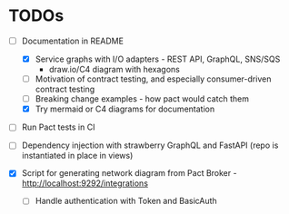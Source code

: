 # TODOs

- [ ] Documentation in README

  - [x] Service graphs with I/O adapters - REST API, GraphQL, SNS/SQS
    - draw.io/C4 diagram with hexagons
  - [ ] Motivation of contract testing, and especially consumer-driven contract testing
  - [ ] Breaking change examples - how pact would catch them
  - [x] Try mermaid or C4 diagrams for documentation

- [ ] Run Pact tests in CI

- [ ] Dependency injection with strawberry GraphQL and FastAPI (repo is instantiated in place in views)

- [x] Script for generating network diagram from Pact Broker - <http://localhost:9292/integrations>
  - [ ] Handle authentication with Token and BasicAuth
